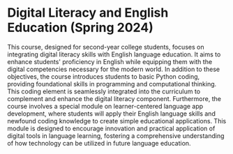 # Digital Literacy and English Education (Spring 2024)

This course, designed for second-year college students, focuses on integrating digital literacy skills with
English language education. It aims to enhance students' proficiency in English while equipping them with
the digital competencies necessary for the modern world. In addition to these objectives, the course
introduces students to basic Python coding, providing foundational skills in programming and computational
thinking. This coding element is seamlessly integrated into the curriculum to complement and enhance the
digital literacy component. Furthermore, the course involves a special module on learner-centered language
app development, where students will apply their English language skills and newfound coding knowledge to
create simple educational applications. This module is designed to encourage innovation and practical
application of digital tools in language learning, fostering a comprehensive understanding of how technology
can be utilized in future language education.
